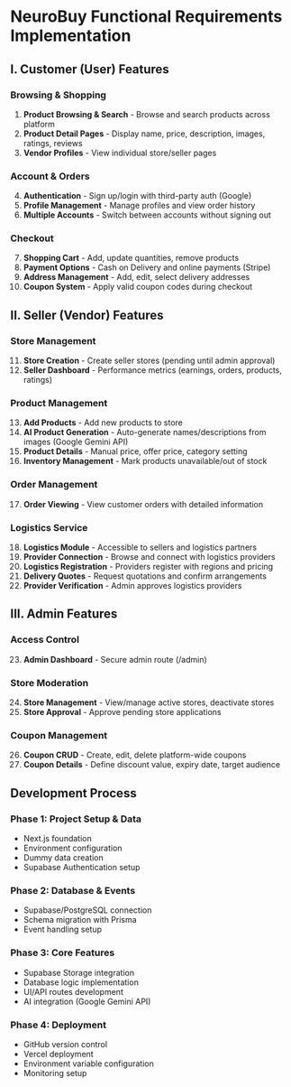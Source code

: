 # NeuroBuy Functional Requirements Implementation

## I. Customer (User) Features

### Browsing & Shopping
1. **Product Browsing & Search** - Browse and search products across platform
2. **Product Detail Pages** - Display name, price, description, images, ratings, reviews
3. **Vendor Profiles** - View individual store/seller pages

### Account & Orders
4. **Authentication** - Sign up/login with third-party auth (Google)
5. **Profile Management** - Manage profiles and view order history
6. **Multiple Accounts** - Switch between accounts without signing out

### Checkout
7. **Shopping Cart** - Add, update quantities, remove products
8. **Payment Options** - Cash on Delivery and online payments (Stripe)
9. **Address Management** - Add, edit, select delivery addresses
10. **Coupon System** - Apply valid coupon codes during checkout

## II. Seller (Vendor) Features

### Store Management
11. **Store Creation** - Create seller stores (pending until admin approval)
12. **Seller Dashboard** - Performance metrics (earnings, orders, products, ratings)

### Product Management
13. **Add Products** - Add new products to store
14. **AI Product Generation** - Auto-generate names/descriptions from images (Google Gemini API)
15. **Product Details** - Manual price, offer price, category setting
16. **Inventory Management** - Mark products unavailable/out of stock

### Order Management
17. **Order Viewing** - View customer orders with detailed information

### Logistics Service
18. **Logistics Module** - Accessible to sellers and logistics partners
19. **Provider Connection** - Browse and connect with logistics providers
20. **Logistics Registration** - Providers register with regions and pricing
21. **Delivery Quotes** - Request quotations and confirm arrangements
22. **Provider Verification** - Admin approves logistics providers

## III. Admin Features

### Access Control
23. **Admin Dashboard** - Secure admin route (/admin)

### Store Moderation
24. **Store Management** - View/manage active stores, deactivate stores
25. **Store Approval** - Approve pending store applications

### Coupon Management
26. **Coupon CRUD** - Create, edit, delete platform-wide coupons
27. **Coupon Details** - Define discount value, expiry date, target audience

## Development Process

### Phase 1: Project Setup & Data
- Next.js foundation
- Environment configuration
- Dummy data creation
- Supabase Authentication setup

### Phase 2: Database & Events
- Supabase/PostgreSQL connection
- Schema migration with Prisma
- Event handling setup

### Phase 3: Core Features
- Supabase Storage integration
- Database logic implementation
- UI/API routes development
- AI integration (Google Gemini API)

### Phase 4: Deployment
- GitHub version control
- Vercel deployment
- Environment variable configuration
- Monitoring setup
